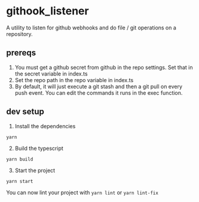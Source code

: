 # githook_listener

A utility to listen for github webhooks and do file / git operations on a repository.

## prereqs

1. You must get a github secret from github in the repo settings. Set that in the secret variable in index.ts
2. Set the repo path in the repo variable in index.ts
3. By default, it will just execute a git stash and then a git pull on every push event. You can edit the commands it runs in the exec function.

## dev setup

1. Install the dependencies

`yarn`

2. Build the typescript

`yarn build`

3. Start the project

`yarn start`

You can now lint your project with `yarn lint` or `yarn lint-fix`
